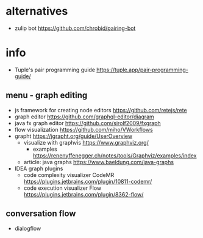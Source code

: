 # alternatives
* zulip bot https://github.com/chrobid/pairing-bot

# info
- Tuple's pair programming guide https://tuple.app/pair-programming-guide/

## menu - graph editing
- js framework for creating node editors https://github.com/retejs/rete
- graph editor https://github.com/graphql-editor/diagram
- java fx graph editor https://github.com/sirolf2009/fxgraph
- flow visualization https://github.com/miho/VWorkflows
- grapht https://jgrapht.org/guide/UserOverview
    - visualize with graphvis https://www.graphviz.org/
        - examples https://renenyffenegger.ch/notes/tools/Graphviz/examples/index
    - article: java graphs https://www.baeldung.com/java-graphs
- IDEA graph plugins
    - code complexity visualizer CodeMR https://plugins.jetbrains.com/plugin/10811-codemr/
    - code execution visualizer Flow https://plugins.jetbrains.com/plugin/8362-flow/

## conversation flow
- dialogflow